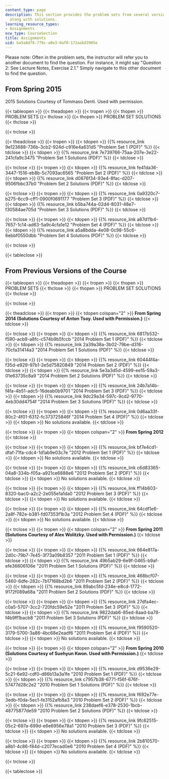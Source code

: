 ```yaml
---
content_type: page
description: This section provides the problem sets from several versions of the course
  along with solutions.
learning_resource_types:
- Assignments
ocw_type: CourseSection
title: Assignments
uid: ba5a8d78-779c-a0e3-0af0-172aabd3905e
---
```


Please note: Often in the problem sets, the instructor will refer you to another document to find the question. For instance, it might say "Question 2: See Lecture Notes, Exercise 2.1." Simply navigate to this other document to find the question.

From Spring 2015
----------------

2015 Solutions Courtesy of Tommaso Denti. Used with permission.

{{< tableopen >}}
{{< theadopen >}}
{{< tropen >}}
{{< thopen >}}
PROBLEM SETS
{{< thclose >}}
{{< thopen >}}
PROBLEM SET SOLUTIONS
{{< thclose >}}

{{< trclose >}}

{{< theadclose >}}
{{< tropen >}}
{{< tdopen >}}
{{% resource_link 9e123688-736b-3cb2-924d-c916e4a631d5 "Problem Set 1 (PDF)" %}}
{{< tdclose >}}
{{< tdopen >}}
{{% resource_link 7e739766-75aa-207e-3e22-241cfa9c3475 "Problem Set 1 Solutions (PDF)" %}}
{{< tdclose >}}

{{< trclose >}}
{{< tropen >}}
{{< tdopen >}}
{{% resource_link fe41da36-3447-1516-eb8b-5c7093ac6565 "Problem Set 2 (PDF)" %}}
{{< tdclose >}}
{{< tdopen >}}
{{% resource_link d0876f34-93e4-8fac-d207-9506fbbc37b0 "Problem Set 2 Solutions (PDF)" %}}
{{< tdclose >}}

{{< trclose >}}
{{< tropen >}}
{{< tdopen >}}
{{% resource_link 0a9320c7-b275-6cc9-cff1-0900f0691177 "Problem Set 3 (PDF)" %}}
{{< tdclose >}}
{{< tdopen >}}
{{% resource_link b5ba744a-02d4-8031-48e7-f30584ae705d "Problem Set 3 Solutions (PDF)" %}}
{{< tdclose >}}

{{< trclose >}}
{{< tropen >}}
{{< tdopen >}}
{{% resource_link a87d11b4-7657-1c14-ad63-5a9c4cfa1e12 "Problem Set 4 (PDF)" %}}
{{< tdclose >}}
{{< tdopen >}}
{{% resource_link a5a8bdda-4e08-0c98-55c6-6ebbf0550dbb "Problem Set 4 Solutions (PDF)" %}}
{{< tdclose >}}

{{< trclose >}}

{{< tableclose >}}

From Previous Versions of the Course
------------------------------------

{{< tableopen >}}
{{< theadopen >}}
{{< tropen >}}
{{< thopen >}}
PROBLEM SETS
{{< thclose >}}
{{< thopen >}}
PROBLEM SET SOLUTIONS
{{< thclose >}}

{{< trclose >}}

{{< theadclose >}}
{{< tropen >}}
{{< tdopen colspan="2" >}}
**From Spring 2014 (Solutions Courtesy of Anton Tsoy. Used with Permission.)**
{{< tdclose >}}

{{< trclose >}}
{{< tropen >}}
{{< tdopen >}}
{{% resource_link 6817b532-f590-acb9-a8fc-c574b9b5fccb "2014 Problem Set 1 (PDF)" %}}
{{< tdclose >}}
{{< tdopen >}}
{{% resource_link 2a39a38a-3b02-79be-d316-70cfa31414a3 "2014 Problem Set 1 Solutions (PDF)" %}}
{{< tdclose >}}

{{< trclose >}}
{{< tropen >}}
{{< tdopen >}}
{{% resource_link 60444f4a-f35d-e929-97b1-2e5d75820849 "2014 Problem Set 2 (PDF)" %}}
{{< tdclose >}}
{{< tdopen >}}
{{% resource_link 5e3a3d5d-4599-ee15-59a3-01e63735c8a9 "2014 Problem Set 2 Solutions (PDF)" %}}
{{< tdclose >}}

{{< trclose >}}
{{< tropen >}}
{{< tdopen >}}
{{% resource_link 24b7a14b-f4fa-4b51-adc5-16deab0b9701 "2014 Problem Set 3 (PDF)" %}}
{{< tdclose >}}
{{< tdopen >}}
{{% resource_link 9dc29a34-597c-9cd2-9770-4eb30dd4754f "2014 Problem Set 3 Solutions (PDF)" %}}
{{< tdclose >}}

{{< trclose >}}
{{< tropen >}}
{{< tdopen >}}
{{% resource_link 0d6aa33f-80c2-4f01-6312-fc373725846f "2014 Problem Set 4 (PDF)" %}}
{{< tdclose >}}
{{< tdopen >}}
No solutions available.
{{< tdclose >}}

{{< trclose >}}
{{< tropen >}}
{{< tdopen colspan="2" >}}
**From Spring 2012**
{{< tdclose >}}

{{< trclose >}}
{{< tropen >}}
{{< tdopen >}}
{{% resource_link bf7e4cd1-dfaf-71fa-cdc4-1d1ab9e03c7e "2012 Problem Set 1 (PDF)" %}}
{{< tdclose >}}
{{< tdopen >}}
No solutions available.
{{< tdclose >}}

{{< trclose >}}
{{< tropen >}}
{{< tdopen >}}
{{% resource_link c6d83365-04a8-334b-f05a-a921ce6888e6 "2012 Problem Set 2 (PDF)" %}}
{{< tdclose >}}
{{< tdopen >}}
No solutions available.
{{< tdclose >}}

{{< trclose >}}
{{< tropen >}}
{{< tdopen >}}
{{% resource_link ff14b603-8320-bac0-a2c2-2e055e1a1da0 "2012 Problem Set 3 (PDF)" %}}
{{< tdclose >}}
{{< tdopen >}}
No solutions available.
{{< tdclose >}}

{{< trclose >}}
{{< tropen >}}
{{< tdopen >}}
{{% resource_link 64cdf1e6-2a8f-782e-b381-fd07353f1b3a "2012 Problem Set 4 (PDF)" %}}
{{< tdclose >}}
{{< tdopen >}}
No solutions available.
{{< tdclose >}}

{{< trclose >}}
{{< tropen >}}
{{< tdopen colspan="2" >}}
**From Spring 2011 (Solutions Courtesy of Alex Wolitzky. Used with Permission.)**
{{< tdclose >}}

{{< trclose >}}
{{< tropen >}}
{{< tdopen >}}
{{% resource_link 664e817a-2d0c-79b7-7e45-3f73a09b8357 "2011 Problem Set 1 (PDF)" %}}
{{< tdclose >}}
{{< tdopen >}}
{{% resource_link 49b5ab29-6e9f-0465-b9af-efe36606106e "2011 Problem Set 1 Solutions (PDF)" %}}
{{< tdclose >}}

{{< trclose >}}
{{< tropen >}}
{{< tdopen >}}
{{% resource_link 468bcf07-5460-6dfe-282c-7b17168bd2b6 "2011 Problem Set 2 (PDF)" %}}
{{< tdclose >}}
{{< tdopen >}}
{{% resource_link 89abc5fd-234e-e8cd-1772-9172f089a68a "2011 Problem Set 2 Solutions (PDF)" %}}
{{< tdclose >}}

{{< trclose >}}
{{< tropen >}}
{{< tdopen >}}
{{% resource_link 27dfa4ec-c0a5-5707-3cc2-720fdc59e52e "2011 Problem Set 3 (PDF)" %}}
{{< tdclose >}}
{{< tdopen >}}
{{% resource_link 9822dab6-85ed-8aad-ba78-f4b9ff1bacb8 "2011 Problem Set 3 Solutions (PDF)" %}}
{{< tdclose >}}

{{< trclose >}}
{{< tropen >}}
{{< tdopen >}}
{{% resource_link f9590520-3179-5700-3a86-4bc68e2eadf6 "2011 Problem Set 4 (PDF)" %}}
{{< tdclose >}}
{{< tdopen >}}
No solutions available.
{{< tdclose >}}

{{< trclose >}}
{{< tropen >}}
{{< tdopen colspan="2" >}}
**From Spring 2010 (Solutions Courtesy of Suehyun Kwon. Used with Permission.)**
{{< tdclose >}}

{{< trclose >}}
{{< tropen >}}
{{< tdopen >}}
{{% resource_link d9536e29-5c21-6e92-cdf0-d86b13a3a1fe "2010 Problem Set 1 (PDF)" %}}
{{< tdclose >}}
{{< tdopen >}}
{{% resource_link c7957b38-6771-f56f-676f-57477d28c2e2 "2010 Problem Set 1 Solutions (PDF)" %}}
{{< tdclose >}}

{{< trclose >}}
{{< tropen >}}
{{< tdopen >}}
{{% resource_link f692e77e-3edb-f0da-5ec1-fe3152afb8a3 "2010 Problem Set 2 (PDF)" %}}
{{< tdclose >}}
{{< tdopen >}}
{{% resource_link 238daef6-e378-2530-1bcb-48775877de59 "2010 Problem Set 2 Solutions (PDF)" %}}
{{< tdclose >}}

{{< trclose >}}
{{< tropen >}}
{{< tdopen >}}
{{% resource_link 9fc62515-05c2-697a-699d-e6e6956e78a1 "2010 Problem Set 3 (PDF)" %}}
{{< tdclose >}}
{{< tdopen >}}
No solutions available.
{{< tdclose >}}

{{< trclose >}}
{{< tropen >}}
{{< tdopen >}}
{{% resource_link 2b810570-a8b1-4c86-f84d-c2077ecad0e6 "2010 Problem Set 4 (PDF)" %}}
{{< tdclose >}}
{{< tdopen >}}
No solutions available.
{{< tdclose >}}

{{< trclose >}}

{{< tableclose >}}
